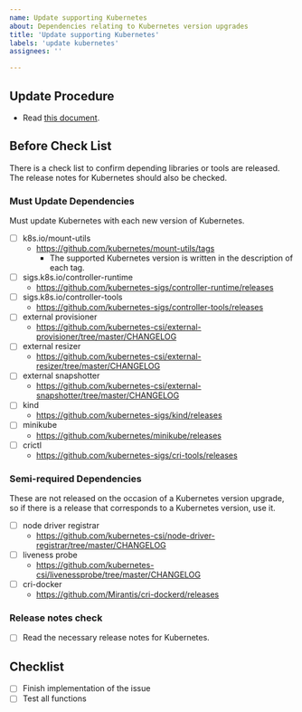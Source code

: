 ```yaml
---
name: Update supporting Kubernetes
about: Dependencies relating to Kubernetes version upgrades
title: 'Update supporting Kubernetes'
labels: 'update kubernetes'
assignees: ''

---
```


## Update Procedure

- Read [this document](https://github.com/topolvm/topolvm/blob/main/docs/maintenance.md).

## Before Check List

There is a check list to confirm depending libraries or tools are released. The release notes for Kubernetes should also be checked.

### Must Update Dependencies

Must update Kubernetes with each new version of Kubernetes.

- [ ] k8s.io/mount-utils
  - https://github.com/kubernetes/mount-utils/tags
    - The supported Kubernetes version is written in the description of each tag.
- [ ] sigs.k8s.io/controller-runtime
  - https://github.com/kubernetes-sigs/controller-runtime/releases
- [ ] sigs.k8s.io/controller-tools
  - https://github.com/kubernetes-sigs/controller-tools/releases
- [ ] external provisioner
  - https://github.com/kubernetes-csi/external-provisioner/tree/master/CHANGELOG
- [ ] external resizer
  - https://github.com/kubernetes-csi/external-resizer/tree/master/CHANGELOG
- [ ] external snapshotter
  - https://github.com/kubernetes-csi/external-snapshotter/tree/master/CHANGELOG
- [ ] kind
  - https://github.com/kubernetes-sigs/kind/releases
- [ ] minikube
  - https://github.com/kubernetes/minikube/releases
- [ ] crictl
  - https://github.com/kubernetes-sigs/cri-tools/releases

### Semi-required Dependencies

These are not released on the occasion of a Kubernetes version upgrade, so if there is a release that corresponds to a Kubernetes version, use it.

- [ ] node driver registrar
  - https://github.com/kubernetes-csi/node-driver-registrar/tree/master/CHANGELOG
- [ ] liveness probe
  - https://github.com/kubernetes-csi/livenessprobe/tree/master/CHANGELOG
- [ ] cri-docker
  - https://github.com/Mirantis/cri-dockerd/releases

### Release notes check

- [ ] Read the necessary release notes for Kubernetes.

## Checklist

- [ ] Finish implementation of the issue
- [ ] Test all functions
